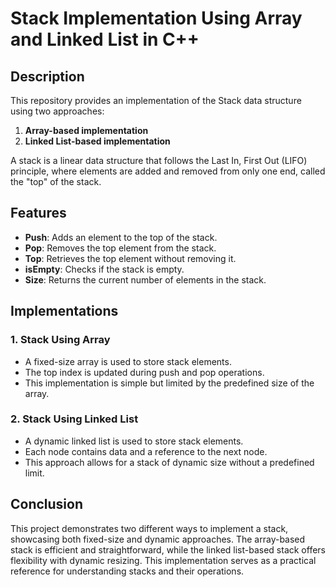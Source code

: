 # Stack Implementation Using Array and Linked List in C++

## Description
This repository provides an implementation of the Stack data structure using two approaches:

1. **Array-based implementation**
2. **Linked List-based implementation**

A stack is a linear data structure that follows the Last In, First Out (LIFO) principle, where elements are added and removed from only one end, called the "top" of the stack.

## Features
- **Push**: Adds an element to the top of the stack.
- **Pop**: Removes the top element from the stack.
- **Top**: Retrieves the top element without removing it.
- **isEmpty**: Checks if the stack is empty.
- **Size**: Returns the current number of elements in the stack.

## Implementations

### 1. Stack Using Array
- A fixed-size array is used to store stack elements.
- The top index is updated during push and pop operations.
- This implementation is simple but limited by the predefined size of the array.

### 2. Stack Using Linked List
- A dynamic linked list is used to store stack elements.
- Each node contains data and a reference to the next node.
- This approach allows for a stack of dynamic size without a predefined limit.

## Conclusion
This project demonstrates two different ways to implement a stack, showcasing both fixed-size and dynamic approaches. The array-based stack is efficient and straightforward, while the linked list-based stack offers flexibility with dynamic resizing. This implementation serves as a practical reference for understanding stacks and their operations.
